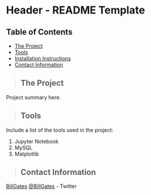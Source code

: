 # Header - README Template

## Table of Contents
* [The Project](#the_project)
* [Tools](#tools)
* [Installation Instructions](#installation_instructions)
* [Contact Information](#contact)
<a class="anchor" id="the project"></a>
>## The Project
Project summary here.

<a class="anchor" id="tools"></a>
>## Tools
Include a list of the tools used in the project:
1. Jupyter Notebook
2. MySQL
3. Matplotlib

<a class="anchor" id="contact"></a>
>## Contact Information
[BillGates](https://www.linkedin.com/in/williamhgates/detail/recent-activity/posts/)
[@BillGates](https://twitter.com/BillGates) - Twitter

